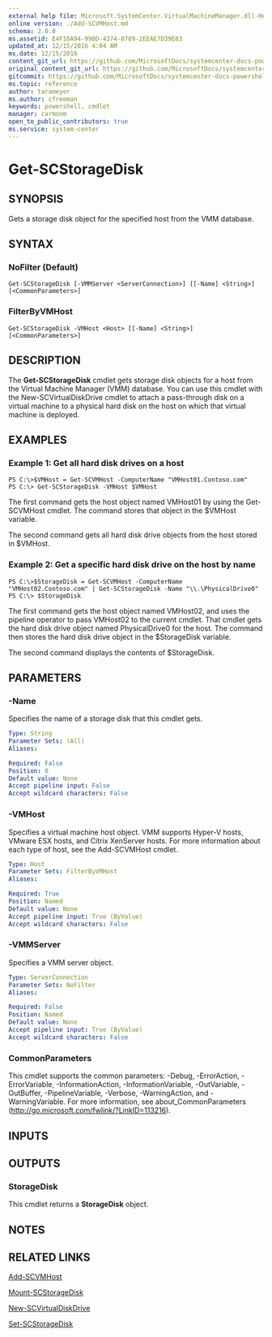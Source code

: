 ```yaml
---
external help file: Microsoft.SystemCenter.VirtualMachineManager.dll-Help.xml
online version: ./Add-SCVMHost.md
schema: 2.0.0
ms.assetid: E4F18A94-998D-4374-8789-2EEAE7D39E83
updated_at: 12/15/2016 4:04 AM
ms.date: 12/15/2016
content_git_url: https://github.com/MicrosoftDocs/systemcenter-docs-powershell/blob/master/systemcenter-cmdlets/SystemCenter2016/VirtualMachineManager/vlatest/Get-SCStorageDisk.md
original_content_git_url: https://github.com/MicrosoftDocs/systemcenter-docs-powershell/blob/master/systemcenter-cmdlets/SystemCenter2016/VirtualMachineManager/vlatest/Get-SCStorageDisk.md
gitcommit: https://github.com/MicrosoftDocs/systemcenter-docs-powershell/blob/7df4508c7b907a214e6a8eca76037b06065ef078/systemcenter-cmdlets/SystemCenter2016/VirtualMachineManager/vlatest/Get-SCStorageDisk.md
ms.topic: reference
author: tarameyer
ms.author: cfreeman
keywords: powershell, cmdlet
manager: carmonm
open_to_public_contributors: true
ms.service: system-center
---
```


# Get-SCStorageDisk

## SYNOPSIS
Gets a storage disk object for the specified host from the VMM database.

## SYNTAX

### NoFilter (Default)
```
Get-SCStorageDisk [-VMMServer <ServerConnection>] [[-Name] <String>] [<CommonParameters>]
```

### FilterByVMHost
```
Get-SCStorageDisk -VMHost <Host> [[-Name] <String>] [<CommonParameters>]
```

## DESCRIPTION
The **Get-SCStorageDisk** cmdlet gets storage disk objects for a host from the Virtual Machine Manager (VMM) database.
You can use this cmdlet with the New-SCVirtualDiskDrive cmdlet to attach a pass-through disk on a virtual machine to a physical hard disk on the host on which that virtual machine is deployed.

## EXAMPLES

### Example 1: Get all hard disk drives on a host
```
PS C:\>$VMHost = Get-SCVMHost -ComputerName "VMHost01.Contoso.com"
PS C:\> Get-SCStorageDisk -VMHost $VMHost
```

The first command gets the host object named VMHost01 by using the Get-SCVMHost cmdlet.
The command stores that object in the $VMHost variable.

The second command gets all hard disk drive objects from the host stored in $VMHost.

### Example 2: Get a specific hard disk drive on the host by name
```
PS C:\>$StorageDisk = Get-SCVMHost -ComputerName "VMHost02.Contoso.com" | Get-SCStorageDisk -Name "\\.\PhysicalDrive0"
PS C:\> $StorageDisk
```

The first command gets the host object named VMHost02, and uses the pipeline operator to pass VMHost02 to the current cmdlet.
That cmdlet gets the hard disk drive object named PhysicalDrive0 for the host.
The command then stores the hard disk drive object in the $StorageDisk variable.

The second command displays the contents of $StorageDisk.

## PARAMETERS

### -Name
Specifies the name of a storage disk that this cmdlet gets.

```yaml
Type: String
Parameter Sets: (All)
Aliases: 

Required: False
Position: 0
Default value: None
Accept pipeline input: False
Accept wildcard characters: False
```

### -VMHost
Specifies a virtual machine host object.
VMM supports Hyper-V hosts, VMware ESX hosts, and Citrix XenServer hosts.
For more information about each type of host, see the Add-SCVMHost cmdlet.

```yaml
Type: Host
Parameter Sets: FilterByVMHost
Aliases: 

Required: True
Position: Named
Default value: None
Accept pipeline input: True (ByValue)
Accept wildcard characters: False
```

### -VMMServer
Specifies a VMM server object.

```yaml
Type: ServerConnection
Parameter Sets: NoFilter
Aliases: 

Required: False
Position: Named
Default value: None
Accept pipeline input: True (ByValue)
Accept wildcard characters: False
```

### CommonParameters
This cmdlet supports the common parameters: -Debug, -ErrorAction, -ErrorVariable, -InformationAction, -InformationVariable, -OutVariable, -OutBuffer, -PipelineVariable, -Verbose, -WarningAction, and -WarningVariable. For more information, see about_CommonParameters (http://go.microsoft.com/fwlink/?LinkID=113216).

## INPUTS

## OUTPUTS

### StorageDisk
This cmdlet returns a **StorageDisk** object.

## NOTES

## RELATED LINKS

[Add-SCVMHost](xref:SystemCenter2016/VirtualMachineManager/vlatest/Add-SCVMHost.md)

[Mount-SCStorageDisk](xref:SystemCenter2016/VirtualMachineManager/vlatest/Mount-SCStorageDisk.md)

[New-SCVirtualDiskDrive](xref:SystemCenter2016/VirtualMachineManager/vlatest/New-SCVirtualDiskDrive.md)

[Set-SCStorageDisk](xref:SystemCenter2016/VirtualMachineManager/vlatest/Set-SCStorageDisk.md)

